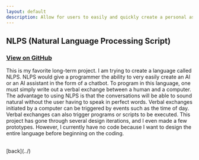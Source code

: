 ```yaml
---
layout: default
description: Allow for users to easily and quickly create a personal assistant with minimal to no programming experience
---
```


## NLPS (Natural Language Processing Script) 
### [View on GitHub](https://github.com/jacob-w-gable/NLPS)
This is my favorite long-term project. I am trying to create a language called NLPS. NLPS would give a programmer the ability to very easily create an AI or an AI assistant in the form of a chatbot. To program in this language, one must simply write out a verbal exchange between a human and a computer. The advantage to using NLPS is that the conversations will be able to sound natural without the user having to speak in perfect words. Verbal exchanges initiated by a computer can be triggered by events such as the time of day. Verbal exchanges can also trigger programs or scripts to be executed. This project has gone through several design iterations, and I even made a few prototypes. However, I currently have no code because I want to design the entire language before beginning on the coding.

<br>
[back](../)
